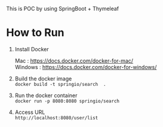 This is POC by using SpringBoot + Thymeleaf
# How to Run 
1. Install Docker

    Mac : https://docs.docker.com/docker-for-mac/  </br>
    Windows : https://docs.docker.com/docker-for-windows/

2. Build the docker image  
    ```docker build -t springio/search  .```

3. Run the docker container  
    ```docker run -p 8080:8080 springio/search```

4. Access URL   
    ```http://localhost:8080/user/list```
